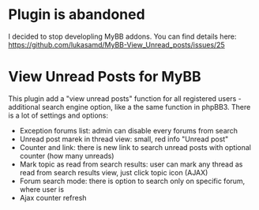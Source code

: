 # Plugin is abandoned
I decided to stop developling MyBB addons. You can find details here:
https://github.com/lukasamd/MyBB-View_Unread_posts/issues/25


# View Unread Posts for MyBB

This plugin add a "view unread posts" function for all registered users - additional search engine option, like a the same function in phpBB3. There is a lot of settings and options:

* Exception forums list: admin can disable every forums from search
* Unread post marek in thread view: small, red info "Unread post"
* Counter and link: there is new link to search unread posts with optional counter (how many unreads)
* Mark topic as read from search results: user can mark any thread as read from search results view, just click topic icon (AJAX)
* Forum search mode: there is option to search only on specific forum, where user is
* Ajax counter refresh